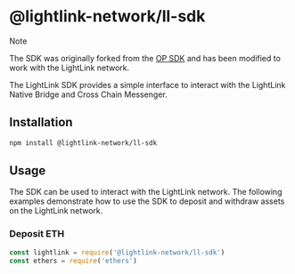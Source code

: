 # @lightlink-network/ll-sdk

> [!NOTE]
> The SDK was originally forked from the [OP SDK](https://test.com) and has been modified to work with the LightLink network.

The LightLink SDK provides a simple interface to interact with the LightLink Native Bridge and Cross Chain Messenger.

## Installation

```bash
npm install @lightlink-network/ll-sdk
```

## Usage

The SDK can be used to interact with the LightLink network. The following examples demonstrate how to use the SDK to deposit and withdraw assets on the LightLink network.

### Deposit ETH

```javascript
const lightlink = require('@lightlink-network/ll-sdk')
const ethers = require('ethers')
```
